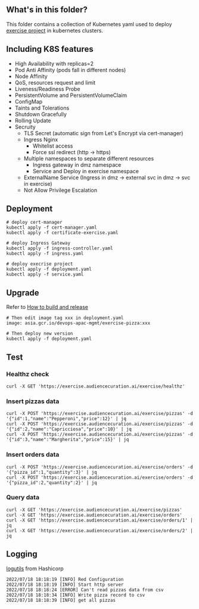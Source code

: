 
## What's in this folder?

This folder contains a collection of Kubernetes yaml used to deploy [exercise project](https://github.com/wadexu007/geekbang_go/tree/main/httpserver3) in kubernetes clusters. 

## Including K8S features
* High Availability with replicas=2
* Pod Anti Affinity (pods fall in different nodes)
* Node Affinity
* QoS, resources request and limit
* Liveness/Readiness Probe
* PersistentVolume and PersistentVolumeClaim
* ConfigMap
* Taints and Tolerations
* Shutdown Gracefully
* Rolling Update
* Secruity
   * TLS Secret (automatic sign from Let's Encrypt via cert-manager)
   * Ingress Nginx
     * Whitelist access
     * Force ssl redirect (http -> https)
   * Multiple namespaces to separate different resources
     * Ingress gateway in dmz namespace
     * Service and Deploy in exercise namespace
   * ExternalName Service (Ingress in dmz -> external svc in dmz -> svc in exercise)
   * Not Allow Privilege Escalation

## Deployment
```
# deploy cert-manager
kubectl apply -f cert-manager.yaml
kubectl apply -f certificate-exercise.yaml

# deploy Ingress Gateway
kubectl apply -f ingress-controller.yaml
kubectl apply -f ingress.yaml

# deploy execrise project
kubectl apply -f deployment.yaml
kubectl apply -f service.yaml
```

## Upgrade
Refer to [How to build and release](https://github.com/wadexu007/geekbang_go/tree/main/httpserver3#how-to-build-and-release)
```
# Then edit image tag xxx in deployment.yaml
image: asia.gcr.io/devops-apac-mgmt/exercise-pizza:xxx

# Then deploy new version
kubectl apply -f deployment.yaml
```

## Test
### Healthz check
```
curl -X GET 'https://exercise.audiencecuration.ai/exercise/healthz'
```

### Insert pizzas data
```
curl -X POST 'https://exercise.audiencecuration.ai/exercise/pizzas' -d '{"id":1,"name":"Pepperoni","price":12}' | jq
curl -X POST 'https://exercise.audiencecuration.ai/exercise/pizzas' -d '{"id":2,"name":"Capricciosa","price":10}' | jq
curl -X POST 'https://exercise.audiencecuration.ai/exercise/pizzas' -d '{"id":3,"name":"Margherita","price":15}' | jq
```

### Insert orders data
```
curl -X POST 'https://exercise.audiencecuration.ai/exercise/orders' -d '{"pizza_id":1,"quantity":3}' | jq
curl -X POST 'https://exercise.audiencecuration.ai/exercise/orders' -d '{"pizza_id":2,"quantity":2}' | jq
```

### Query data
```
curl -X GET 'https://exercise.audiencecuration.ai/exercise/pizzas'
curl -X GET 'https://exercise.audiencecuration.ai/exercise/orders'
curl -X GET 'https://exercise.audiencecuration.ai/exercise/orders/1' | jq 
curl -X GET 'https://exercise.audiencecuration.ai/exercise/orders/2' | jq
```

## Logging
[logutils](https://github.com/hashicorp/logutils) from Hashicorp
```
2022/07/18 18:18:19 [INFO] Red Configuration
2022/07/18 18:18:19 [INFO] Start http server
2022/07/18 18:18:24 [ERROR] Can't read pizzas data from csv
2022/07/18 18:18:34 [INFO] Write pizza record to csv
2022/07/18 18:18:39 [INFO] get all pizzas
```
